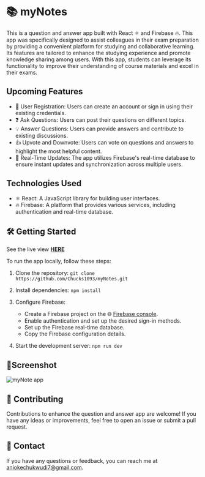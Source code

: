 # 📚 **myNotes**

This is a question and answer app built with React ⚛️ and Firebase 🔥. This app was specifically designed to assist colleagues in their exam preparation by providing a convenient platform for studying and collaborative learning. Its features are tailored to enhance the studying experience and promote knowledge sharing among users. With this app, students can leverage its functionality to improve their understanding of course materials and excel in their exams.



## Upcoming Features

- 👤 User Registration: Users can create an account or sign in using their existing credentials.
- ❓ Ask Questions: Users can post their questions on different topics.
- 💡 Answer Questions: Users can provide answers and contribute to existing discussions.
- 👍 Upvote and Downvote: Users can vote on questions and answers to highlight the most helpful content.
- 🔄 Real-Time Updates: The app utilizes Firebase's real-time database to ensure instant updates and synchronization across multiple users.


## Technologies Used

- ⚛️ React: A JavaScript library for building user interfaces.
- 🔥 Firebase: A platform that provides various services, including authentication and real-time database.

## 🛠️ Getting Started

See the live view [**HERE**](https://mynotes-unn.netlify.app/)

To run the app locally, follow these steps:

1. Clone the repository: `git clone https://github.com/Chucks1093/myNotes.git`
2. Install dependencies: `npm install`
3. Configure Firebase:
   - Create a Firebase project on the 🌐 [Firebase console](https://console.firebase.google.com/).
   - Enable authentication and set up the desired sign-in methods.
   - Set up the Firebase real-time database.
   - Copy the Firebase configuration details.

4. Start the development server: `npm run dev`
   

<!-- 
## 📂 Folder Structure

```
├── public/          # Static files and HTML template
├── src/             # Source code
│   ├── components/  # React components
|   ├──partials      # Scss partials
│   ├── firebase/    # Firebase configuration and utility functions
│   ├── pages/       # App pages and routing
│   ├── App.jsx       # Main app component
│   └── main.jsx     # App entry point
└── package.json     # Project dependencies and scripts
``` -->

## 📸Screenshot
![myNote app](./public/note-app.jpg)



## 🤝 Contributing

Contributions to enhance the question and answer app are welcome! If you have any ideas or improvements, feel free to open an issue or submit a pull request.


## 📧 Contact

If you have any questions or feedback, you can reach me at aniokechukwudi7@gmail.com.